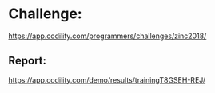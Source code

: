 ﻿# Challenge: 
https://app.codility.com/programmers/challenges/zinc2018/

## Report:
https://app.codility.com/demo/results/trainingT8GSEH-REJ/
